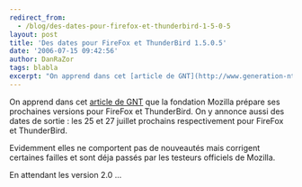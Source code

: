 ```yaml
---
redirect_from:
  - /blog/des-dates-pour-firefox-et-thunderbird-1-5-0-5
layout: post
title: 'Des dates pour FireFox et ThunderBird 1.5.0.5'
date: '2006-07-15 09:42:56'
author: DanRaZor
tags: blabla
excerpt: "On apprend dans cet [article de GNT](http://www.generation-nt.com/actualites/16903/journee-communautaire-testeurs-mozilla-firefox-thunderbird) que la fondation Mozilla prépare ses prochaines versions pour FireFox et ThunderBird.     \nOn y annonce aussi des dates de sortie : les 25 et 27 juillet prochains respectivement pour FireFox et ThunderBird.  \n    …"
---
```


On apprend dans cet [article de GNT](http://www.generation-nt.com/actualites/16903/journee-communautaire-testeurs-mozilla-firefox-thunderbird) que la fondation Mozilla prépare ses prochaines versions pour FireFox et ThunderBird.
On y annonce aussi des dates de sortie : les 25 et 27 juillet prochains respectivement pour FireFox et ThunderBird.

Evidemment elles ne comportent pas de nouveautés mais corrigent certaines failles et sont déja passés par les testeurs officiels de Mozilla.

En attendant les version 2.0 ...
